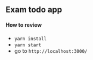 ## Exam todo app <br/>

#### How to review
- `yarn install`
- `yarn start`
- go to `http://localhost:3000/` <br/>

